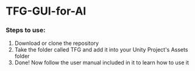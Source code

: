 # TFG-GUI-for-AI

### Steps to use:

1. Download or clone the repository
2. Take the folder called TFG and add it into your Unity Project's Assets folder
3. Done! Now follow the user manual included in it to learn how to use it
